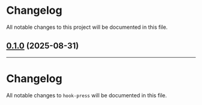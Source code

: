 <!--- BEGIN HEADER -->
# Changelog

All notable changes to this project will be documented in this file.
<!--- END HEADER -->

## [0.1.0](https://github.com/teofanis/hookpress/compare/0.0.0...v0.1.0) (2025-08-31)


---

# Changelog

All notable changes to `hook-press` will be documented in this file.
